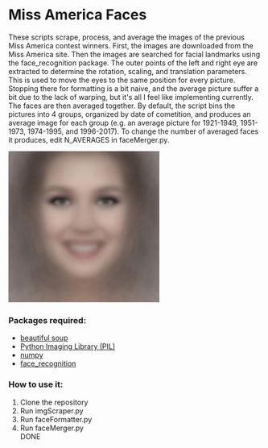 # Miss America Faces
These scripts scrape, process, and average the images of the previous Miss America contest winners. First, the images are downloaded from the Miss America site. Then the images are searched for facial landmarks using the face_recognition package. The outer points of the left and right eye are extracted to determine the rotation, scaling, and translation parameters. This is used to move the eyes to the same position for every picture. Stopping there for formatting is a bit naive, and the average picture suffer a bit due to the lack of warping, but it's all I feel like implementing currently. The faces are then averaged together. By default, the script bins the pictures into 4 groups, organized by date of cometition, and produces an average image for each group (e.g. an average picture for 1921-1949, 1951-1973, 1974-1995, and 1996-2017). To change the number of averaged faces it produces, edit N_AVERAGES in faceMerger.py.

![All Winners Averaged](https://raw.githubusercontent.com/macintoshpie/miss-america-face/master/AverageFace_AllYears.jpg)

### Packages required:
- [beautiful soup](https://www.crummy.com/software/BeautifulSoup/)
- [Python Imaging Library (PIL)](https://github.com/python-pillow/Pillow)
- [numpy](https://github.com/numpy/numpy)
- [face_recognition](https://github.com/ageitgey/face_recognition)

### How to use it:
1. Clone the repository
2. Run imgScraper.py
3. Run faceFormatter.py
4. Run faceMerger.py  
DONE

